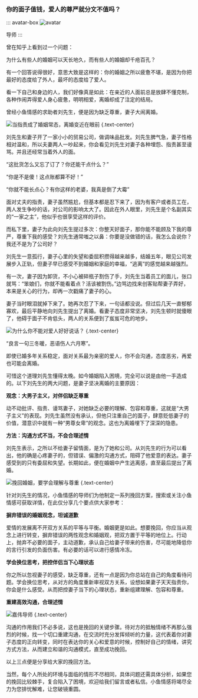 ### 你的面子值钱，爱人的尊严就分文不值吗？

::: avatar-box
![avatar](/images/articles/avatar.mentor.svg "导师")

导师
:::

曾在知乎上看到过一个问题：

为什么有些人的婚姻可以天长地久，而有些人的婚姻却千疮百孔？

有一个回答说得很好，意思大致是这样的：你的婚姻之所以疲惫不堪，是因为你把最好的态度给了外人，最坏的态度给了爱人。

看一下自己和身边的人，我们好像真是如此：在亲近的人面前总是放肆不懂克制，各种作闹弄得爱人身心疲惫，明明相爱，离婚却成了注定的结局。

曾经小鱼情感的求助者刘先生，便是因为缺乏尊重，妻子大闹离婚。

![当指责成了婚姻常态，离婚变近在眼前](/images/articles/a1/a1_5/image1.png "当指责成了婚姻常态，离婚变近在眼前") {.text-center}

刘先生和妻子开了一家小小的贸易公司，做调味品批发。刘先生脾气急，妻子性格相对温和，所以夫妻两人一吵起来，你会看见刘先生对妻子各种埋怨、指责甚至谩骂。并且还经常当着外人的面。

“这批货怎么又忘了订了？你还能干点什么？”

“你是不是傻！这点账都算不好！”

“你就不能长点心？有你这样的老婆，我真是倒了大霉”

面对丈夫的指责，妻子虽然尴尬，但基本都是忍下来了，因为有客户或者员工在，两人发生争吵的话，对公司的影响太大了。因此在外人眼里，刘先生是个名副其实的“一家之主”，他似乎也很享受这样的评价。

而私下里，妻子为此向刘先生提过多次：你整天好面子，那你能不能顾及下我的尊严，尊重下我的感受？刘先生通常嗤之以鼻：你要是没做错的话，我怎么会说你？我还不是为了公司好？

刘先生一意孤行，妻子心里的失望和委屈积攒得越来越多，结婚五年，眼见公司发展步入正轨，但妻子早已感受不到婚姻和家庭的幸福，“逃离”的感觉越来越强烈。

有一次，妻子因为卸货，不小心被碎瓶子割伤了手，刘先生当着员工的面儿，张口就骂：“笨娘们，你就不能看着点？活该被割伤。”边骂边找来创客贴帮妻子弄好，本来是关心的行为，却再一次戳痛了妻子的心。

妻子当时眼泪就掉下来了。她再次忍了下来，一句话都没说。但过后几天一直郁郁寡欢，最后平静地向刘先生提出了离婚。看妻子态度非常坚决，刘先生顿时就傻眼了，他碍于面子不肯低头，两人的关系便到了岌岌可危的地步。

![为什么你不能对爱人好好说话？](/images/articles/a1/a1_5/image2.png "为什么你不能对爱人好好说话？") {.text-center}

“良言一句三冬暖，恶语伤人六月寒”。

即使已婚多年关系稳定，面对关系最为亲密的爱人，你不会沟通，态度恶劣，再爱也可能会离婚。

可惜这个道理刘先生懂得太晚。如今婚姻陷入困境，完全可以说是由他一手造成的。以下刘先生的两大问题，是妻子坚决离婚的主要原因：

**观念：大男子主义，对伴侣缺乏尊重**

动不动批评、指责、谩骂妻子，对她缺乏必要的理解、包容和尊重，这就是“大男子主义”的表现。刘先生虽然没有承认，但他只注重自己的面子，肆意贬低妻子的价值，潜意识中就有一种“男尊女卑”的观念。这也为离婚埋下了深深的隐患。

**方法：沟通方式不当，不会合理述情**

刘先生表示，之所以不给妻子留情面，是为了她和公司。从刘先生的行为可以看出，他的确是心疼妻子的，但错误、偏激的沟通方式，阻碍了他爱意的表达。妻子感受到的只有委屈和失望。长期如此，便在婚姻中产生逃离感，直至最后提出了离婚。

![挽回婚姻，要学会理解与尊重](/images/articles/a1/a1_5/image3.png "挽回婚姻，要学会理解与尊重") {.text-center}

针对刘先生的情况，小鱼情感的导师们为他制定一系列挽回方案，搜索或关注小鱼情感可获取详情，在此仅分享几个要点供大家参考：

**摒弃错误的婚姻观念，坦诚道歉**

爱情的发展离不开双方关系的平等与平衡。婚姻更是如此。想要挽回，你应当从观念上进行转变，摒弃错误的两性观念和婚姻观，把双方置于平等的地位上。行动上，抛弃不必要的面子，主动道歉，承认自己给妻子带来的伤害，尽可能地降低你的言行引发的负面伤害。有必要的话可以进行感情冷冻。

**学会换位思考，把控伴侣当下心理状态**

你之所以忽视妻子的感受，缺乏尊重，还有一点是因为你总站在自己的角度看待问题。学会换位思考，从对方的角度重新审视双方关系，设想如果妻子天天指责你，你会是什么感受。从而把控妻子当下的心理状态，重新组建理解、包容和尊重。

**重建高效沟通，合理述情**

![嘉伟导师](/images/articles/a1/a1_5/image4.png "嘉伟导师") {.text-center}

沟通的作用我们不必多说，这也是挽回的关键步骤。待对方的抵触情绪不再那么强烈的时候，找一个切口重建沟通，在交流时充分发挥倾听的力量，这代表着你对妻子态度的正向转变，同时在表达你的关心和爱意的时候，控制好自己的情绪，讲究方式方法，从而建立和谐的沟通模式，直至成功挽回。

以上三点便是分享给大家的挽回方法。

当然，每个人所处的环境与面临的情形不尽相同，具体问题还需具体分析，如果您的挽回比较棘手，复合陷入了困境，欢迎给我们留言或者私信。小鱼情感将竭尽全力为您排忧解难，让您破镜重圆。
